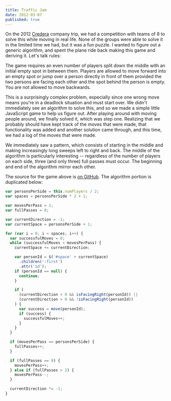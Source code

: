 ```yaml
---
title: Traffic Jam
date: 2012-03-07
published: true
---
```


On the 2012 [Credera](http://www.credera.com) company trip, we had a competition with teams of 8 to solve this while moving in real life. None of the groups were able to solve it in the limited time we had, but it was a fun puzzle. I wanted to figure out a generic algorithm, and spent the plane ride back making this game and deriving it. Let's talk rules:

The game requires an even number of players split down the middle with an initial empty spot in between them. Players are allowed to move forward into an empty spot or jump over a person directly in front of them provided the two persons are facing each other and the spot behind the person is empty. You are not allowed to move backwards.

This is a surprisingly complex problem, especially since one wrong move means you're in a deadlock situation and must start over. We didn't immediately see an algorithm to solve this, and so we made a simple little JavaScript game to help us figure out. After playing around with moving people around, we finally solved it, which was step one. Realizing that we probably should have kept track of the moves that were made, that functionality was added and another solution came through, and this time, we had a log of the moves that were made.

We immediately saw a pattern, which consists of starting in the middle and making increasingly long sweeps left to right and back. The middle of the algorithm is particularly interesting -- regardless of the number of players on each side, three (and only three) full passes must occur. The beginning and end of the algorithm mirror each other.

The source for the game above is [on GitHub](https://github.com/apazzolini/traffic-jam). The algorithm portion is duplicated below:

```js
var personsPerSide = this.numPlayers / 2;
var spaces = personsPerSide * 2 + 1;

var movesPerPass = 1;
var fullPasses = 0;

var currentDirection = -1;
var currentSpace = personsPerSide + 1;

for (var i = 0; i < spaces; i++) {
  var successfulMoves = 0;
  while (successfulMoves < movesPerPass) {
    currentSpace += currentDirection;

    var personId = $('#space' + currentSpace)
      .children(':first')
      .attr('id');
    if (personId == null) {
      continue;
    }

    if (
      (currentDirection < 0 && isFacingRight(personId)) ||
      (currentDirection > 0 && !isFacingRight(personId))
    ) {
      var success = move(personId);
      if (success) {
        successfulMoves++;
      }
    }
  }

  if (movesPerPass == personsPerSide) {
    fullPasses++;
  }

  if (fullPasses == 0) {
    movesPerPass++;
  } else if (fullPasses > 2) {
    movesPerPass--;
  }

  currentDirection *= -1;
}
```
